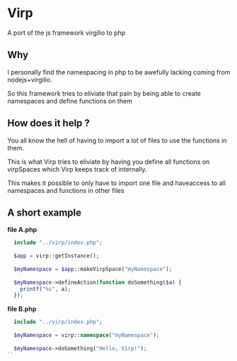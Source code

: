 # Virp
A port of the js framework virgilio to php


## Why
I personally find the namespacing in php to be awefully lacking coming from nodejs+virgilio.

So this framework tries to eliviate that pain by being able to create namespaces
and define functions on them

## How does it help ?
You all know the hell of having to import a lot
of files to use the functions in them.

This is what Virp tries to eliviate by having you define all functions on virpSpaces which Virp keeps track of internally.

This makes it possible to only have to import one file and haveaccess to all namespaces and functions in other files

## A short example

**file A.php**

```php
  include "../virp/index.php";
  
  $app = virp::getInstance();
  
  $myNamespace = $app::makeVirpSpace("myNamespace");
  
  $myNamespace->defineAction(function doSomething($a) {
    printf("%s", a);
  });
 ```

**file B.php**

```php
  include "../virp/index.php";
  
  $myNamespace = virp::namespace("myNamespace");
  
  $myNamespace->doSomething("Hello, Virp!");
``
